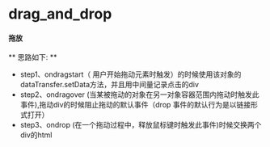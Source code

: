 # drag_and_drop
#### 拖放
** 思路如下: **
- step1、ondragstart（ 用户开始拖动元素时触发）的时候使用该对象的dataTransfer.setData方法，并且用中间量记录点击的div
- step2、ondragover (当某被拖动的对象在另一对象容器范围内拖动时触发此事件),拖动div的时候阻止拖动的默认事件（drop 事件的默认行为是以链接形式打开）
- step3、ondrop (在一个拖动过程中，释放鼠标键时触发此事件)时候交换两个div的html
